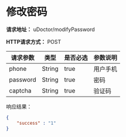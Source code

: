 # 修改密码

**请求地址：** uDoctor/modifyPassword

**HTTP请求方式：** POST

| 请求参数 | 类型 | 是否必选 | 参数说明 |
| -- | -- | -- | -- |
| phone | String | true | 用户手机 |
| password | String | true | 密码 |
| captcha | String | true | 验证码 |

响应结果：
```json
{
    "success" : "1"
}
```
